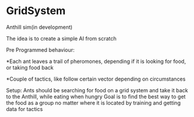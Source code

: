 # GridSystem
Anthill sim(in development)

The idea is to create a simple AI from scratch
 
Pre Programmed behaviour:

*Each ant leaves a trail of pheromones, depending if it is looking for food, or taking 
food back

*Couple of tactics, like follow certain vector depending on circumstances
 
Setup:
Ants should be searching for food on a grid system and take it back to the Anthill,
while eating when hungry
Goal is to find the best way to get the food as a group no matter where it is located 
by training and getting data for tactics




